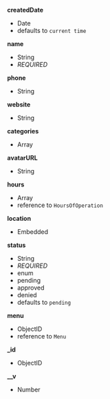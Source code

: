 **createdDate**  
-  Date  
-  defaults to `current time`  
  
**name**  
-  String  
- *REQUIRED*  
  
**phone**  
-  String  
  
**website**  
-  String  
  
**categories**  
-  Array  
  
**avatarURL**  
-  String  
  
**hours**  
-  Array  
-  reference to `HoursOfOperation`  
  
**location**  
-  Embedded  
  
**status**  
-  String  
- *REQUIRED*  
-  enum  
  - pending  
  - approved  
  - denied  
-  defaults to `pending`  
  
**menu**  
-  ObjectID  
-  reference to `Menu`  
  
**_id**  
-  ObjectID  
  
**__v**  
-  Number  
  
